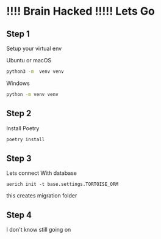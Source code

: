 # !!!! Brain Hacked !!!!! Lets Go

## Step 1

Setup your virtual env

Ubuntu or macOS

```sh
python3 -m  venv venv
```

Windows

```cmd
python -m venv venv
```

## Step 2

Install Poetry

```sh
poetry install
```

## Step 3

Lets connect With database

```bin
aerich init -t base.settings.TORTOISE_ORM
```

this creates migration folder

## Step 4

I don't know still going on
